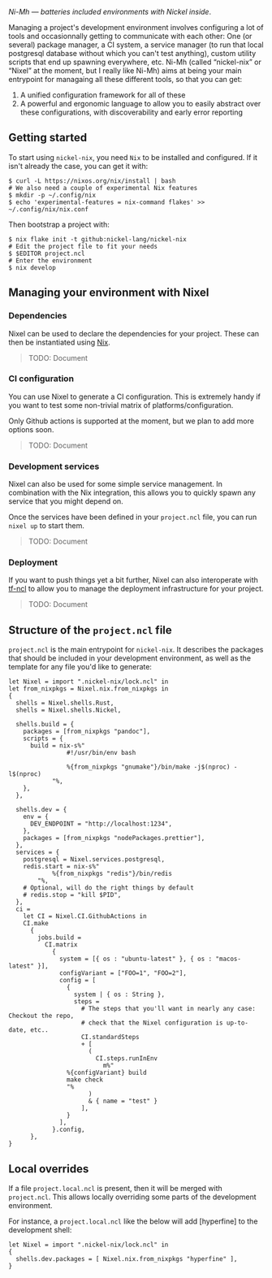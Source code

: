 _Ni-Mh — batteries included environments with Nickel inside_.

Managing a project's development environment involves configuring a lot of tools and occasionnally getting to communicate with each other: One (or several) package manager, a CI system, a service manager (to run that local postgresql database without which you can't test anything), custom utility scripts that end up spawning everywhere, etc.
Ni-Mh (called “nickel-nix” or “Nixel” at the moment, but I really like Ni-Mh) aims at being your main entrypoint for managaing all these different tools, so that you can get:

1. A unified configuration framework for all of these
2. A powerful and ergonomic language to allow you to easily abstract over these configurations, with discoverability and early error reporting

## Getting started

To start using `nickel-nix`, you need `Nix` to be installed and configured.
If it isn't already the case, you can get it with:

```console
$ curl -L https://nixos.org/nix/install | bash
# We also need a couple of experimental Nix features
$ mkdir -p ~/.config/nix
$ echo 'experimental-features = nix-command flakes' >> ~/.config/nix/nix.conf
```

Then bootstrap a project with:

```console
$ nix flake init -t github:nickel-lang/nickel-nix
# Edit the project file to fit your needs
$ $EDITOR project.ncl
# Enter the environment
$ nix develop
```

## Managing your environment with Nixel

### Dependencies

Nixel can be used to declare the dependencies for your project.
These can then be instantiated using [Nix](https://nixos.org/nix).

> TODO: Document

### CI configuration

You can use Nixel to generate a CI configuration.
This is extremely handy if you want to test some non-trivial matrix of platforms/configuration.

Only Github actions is supported at the moment, but we plan to add more options soon.

> TODO: Document

### Development services

Nixel can also be used for some simple service management.
In combination with the Nix integration, this allows you to quickly spawn any service that you might depend on.

Once the services have been defined in your `project.ncl` file, you can run `nixel up` to start them.

> TODO: Document

### Deployment

If you want to push things yet a bit further, Nixel can also interoperate with [tf-ncl](https://github.com/tweag/tf-ncl) to allow you to manage the deployment infrastructure for your project.

> TODO: Document

## Structure of the `project.ncl` file

`project.ncl` is the main entrypoint for `nickel-nix`.
It describes the packages that should be included in your development environment, as well as the template for any file you'd like to generate:

```nickel
let Nixel = import ".nickel-nix/lock.ncl" in
let from_nixpkgs = Nixel.nix.from_nixpkgs in
{
  shells = Nixel.shells.Rust,
  shells = Nixel.shells.Nickel,

  shells.build = {
    packages = [from_nixpkgs "pandoc"],
    scripts = {
      build = nix-s%"
                #!/usr/bin/env bash

                %{from_nixpkgs "gnumake"}/bin/make -j$(nproc) -l$(nproc)
            "%,
    },
  },

  shells.dev = {
    env = {
      DEV_ENDPOINT = "http://localhost:1234",
    },
    packages = [from_nixpkgs "nodePackages.prettier"],
  },
  services = {
    postgresql = Nixel.services.postgresql,
    redis.start = nix-s%"
            %{from_nixpkgs "redis"}/bin/redis
        "%,
    # Optional, will do the right things by default
    # redis.stop = "kill $PID",
  },
  ci =
    let CI = Nixel.CI.GithubActions in
    CI.make
      {
        jobs.build =
          CI.matrix
            {
              system = [{ os : "ubuntu-latest" }, { os : "macos-latest" }],
              configVariant = ["FOO=1", "FOO=2"],
              config = [
                {
                  system | { os : String },
                  steps =
                    # The steps that you'll want in nearly any case: Checkout the repo,
                    # check that the Nixel configuration is up-to-date, etc..
                    CI.standardSteps
                    + [
                      (
                        CI.steps.runInEnv
                          m%"
                %{configVariant} build
                make check
                "%
                      )
                      & { name = "test" }
                    ],
                }
              ],
            }.config,
      },
}
```

## Local overrides

If a file `project.local.ncl` is present, then it will be merged with `project.ncl`. This allows locally overriding some parts of the development environment.

For instance, a `project.local.ncl` like the below will add [hyperfine] to the development shell:

```nickel
let Nixel = import ".nickel-nix/lock.ncl" in
{
  shells.dev.packages = [ Nixel.nix.from_nixpkgs "hyperfine" ],
}
```
